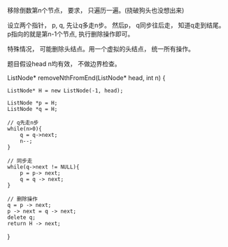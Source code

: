移除倒数第n个节点， 要求， 只遍历一遍。(挠破狗头也没想出来)

设立两个指针， p, q, 先让q多走n步。 然后p， q同步往后走， 知道q走到结尾。
p指向的就是第n-1个节点, 执行删除操作即可。

特殊情况， 可能删除头结点。用一个虚拟的头结点， 统一所有操作。

题目假设head n均有效， 不做边界检查。

ListNode* removeNthFromEnd(ListNode* head, int n) {

    ListNode* H = new ListNode(-1, head);

    ListNode *p = H;
    ListNode *q = H;

    // q先走n步
    while(n>0){
        q = q->next;
        n--;
    }

    // 同步走
    while(q->next != NULL){
        p = p-> next;
        q = q -> next;
    }

    // 删除操作
    q = p -> next;
    p -> next = q -> next;
    delete q;
    return H -> next;
}